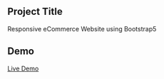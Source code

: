 ## Project Title
Responsive eCommerce Website using Bootstrap5
## Demo 
[Live Demo](https://burhanuddinahmad.github.io/eCommerceSiteByBootstrap/)
